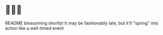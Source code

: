 # 🚧💧🌱
README blossoming shortly! It may be fashionably late, but it'll "spring" into action like a well-timed event
